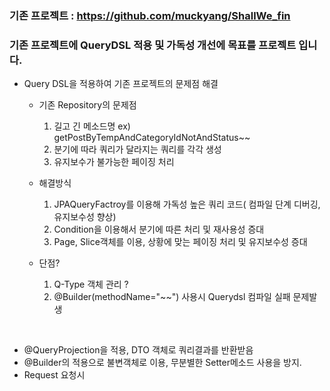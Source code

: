 ### 기존 프로젝트 : https://github.com/muckyang/ShallWe_fin

### 기존 프로젝트에 QueryDSL 적용 및 가독성 개선에 목표를  프로젝트 입니다.  
 

- Query DSL을 적용하여 기존 프로젝트의 문제점 해결

  - 기존 Repository의 문제점
 
    1. 길고 긴 메소드명 ex) getPostByTempAndCategoryIdNotAndStatus~~
    2. 분기에 따라 쿼리가 달라지는 쿼리를 각각 생성 
    3. 유지보수가 불가능한 페이징 처리

  - 해결방식
    
    1. JPAQueryFactroy를 이용해 가독성 높은 쿼리 코드( 컴파일 단계 디버깅, 유지보수성 향상)
    2. Condition을 이용해서 분기에 따른 처리 및 재사용성 증대
    3. Page, Slice객체를 이용, 상황에 맞는 페이징 처리 및 유지보수성 증대


  - 단점? 
    1. Q-Type 객체 관리 ? 
    2. @Builder(methodName="~~") 사용시 Querydsl 컴파일 실패 문제발생
    
    
<br/>

 - @QueryProjection을 적용, DTO 객체로 쿼리결과를 반환받음
 - @Builder의 적용으로 불변객체로 이용, 무분별한 Setter메소드 사용을 방지.
 - Request 요청시 


